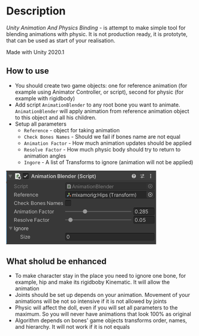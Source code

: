 # Description

*Unity Animation And Physics Binding* - is attempt to make simple tool for blending animations with physic. It is not production ready, it is prototyte, that can be used as start of your realisation.

Made with Unity 2020.1



## How to use

* You should create two game objects: one for reference animation (for example using Animator Controller, or script), second for physic (for example with rigidbody)
* Add script `AnimationBlender` to any root bone you want to animate. `AnimationBlender` will apply animation from reference animation object to this object and all his children.
* Setup all parameters
  * `Reference` - object for taking animation
  * `Check Bones Names` - Should we fail if bones name are not equal
  * `Animation Factor` - How much animation updates should be applied
  * `Resolve Factor` - How much physic body should try to return to animation angles
  * `Ingore` - A list of Transforms to ignore (animation will not be applied)

<img src="Doc/Animation Blender.png" width=400>

## What sholud be enhanced

* To make character stay in the place you need to ignore one bone, for example, hip and make its rigidboby Kinematic. It will allow the animation
* Joints should be set up depends on your animation. Movement of your animations will be not so intensive if it is not allowed by joints
* Physic will affect the doll, even if you will set all parameters to the maximum. So you will never have animations that look 100% as original
* Algorithm depends on bones' game objects transforms order, names, and hierarchy. It will not work if it is not equals
